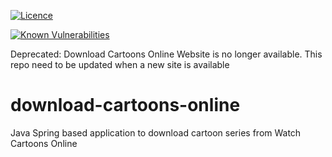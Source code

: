 [![Licence](https://img.shields.io/github/license/Ileriayo/markdown-badges?style=for-the-badge)](./LICENSE)

[![Known Vulnerabilities](https://snyk.io/test/github/harimm/download-cartoons-online/badge.svg)](https://snyk.io/test/github/harimm/download-cartoons-online)

Deprecated: Download Cartoons Online Website is no longer available. This repo need to be updated when a new site is available

# download-cartoons-online
Java Spring based application to download cartoon series from Watch Cartoons Online
